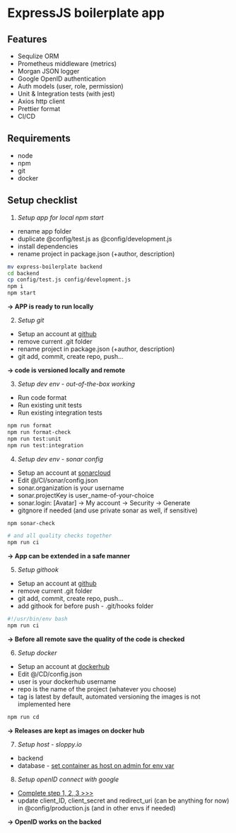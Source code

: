 # ExpressJS boilerplate app

## Features
- Sequlize ORM
- Prometheus middleware (metrics)
- Morgan JSON logger
- Google OpenID authentication
- Auth models (user, role, permission)
- Unit & Integration tests (with jest)
- Axios http client
- Prettier format
- CI/CD

## Requirements
- node
- npm
- git
- docker

## Setup checklist

1. _Setup app for local npm start_
  - rename app folder
  - duplicate @config/test.js as @config/development.js
  - install dependencies
  - rename project in package.json (+author, description)

  ```bash
  mv express-boilerplate backend
  cd backend
  cp config/test.js config/development.js
  npm i
  npm start
  ```

  __-> APP is ready to run locally__

2.  _Setup git_
  - Setup an account at [github](https://github.io)
  - remove current .git folder
  - rename project in package.json (+author, description)
  - git add, commit, create repo, push...

  __-> code is versioned locally and remote__

3. _Setup dev env - out-of-the-box working_
  - Run code format
  - Run existing unit tests
  - Run existing integration tests

  ```bash
  npm run format
  npm run format-check
  npm run test:unit
  npm run test:integration
  ```

4. _Setup dev env -  sonar config_
  - Setup an account at [sonarcloud](https://sonarcloud.io)
  - Edit @/CI/sonar/config.json
  - sonar.organization is your username
  - sonar.projectKey is user_name-of-your-choice
  - sonar.login: [Avatar] -> My account -> Security -> Generate
  - gitgnore if needed (and use private sonar as well, if sensitive)

  ```bash
  npm sonar-check

  # and all quality checks together
  npm run ci
  ```

  __-> App can be extended in a safe manner__

5. _Setup githook_
  - Setup an account at [github](https://github.io)
  - remove current .git folder
  - git add, commit, create repo, push...
  - add githook for before push - .git/hooks folder

  ```bash
  #!/usr/bin/env bash
  npm run ci
  ```

  __-> Before all remote save the quality of the code is checked__

6. _Setup docker_
  - Setup an account at [dockerhub](https://hub.docker.com)
  - Edit @/CD/config.json
  - user is your dockerhub username
  - repo is the name of the project (whatever you choose)
  - tag is latest by default, automated versioning the images is not implemented here

  ```bash
  npm run cd
  ```

  __-> Releases are kept as images on docker hub__

7. _Setup host - sloppy.io_
  - backend
  - database - [set container as host on admin for env var](https://kb.sloppy.io/en/articles/1346435-setting-up-postgresql-and-adminer-on-sloppy-io)

8. _Setup openID connect with google_
  - [Complete step 1, 2, 3 >>>](https://developers.google.com/identity/protocols/OpenIDConnect)
  - update client_ID, client_secret and redirect_uri (can be anything for now) in @config/production.js (and in other envs if needed)

  __-> OpenID works on the backed__
